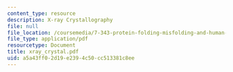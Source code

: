 ```yaml
---
content_type: resource
description: X-ray Crystallography
file: null
file_location: /coursemedia/7-343-protein-folding-misfolding-and-human-disease-fall-2004/a5a43ff02d19e2394c50cc513381c8ee_xray_crystal.pdf
file_type: application/pdf
resourcetype: Document
title: xray_crystal.pdf
uid: a5a43ff0-2d19-e239-4c50-cc513381c8ee
---
```

